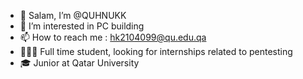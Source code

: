 - 👋 Salam, I’m @QUHNUKK
- 👀 I’m interested in PC building
- 📫 How to reach me : hk2104099@qu.edu.qa
- 👨🏾‍🎓 Full time student, looking for internships related to pentesting
- 🎓 Junior at Qatar University
